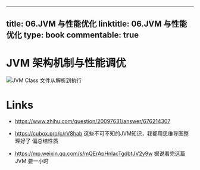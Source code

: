 
---
title: 06.JVM 与性能优化
linktitle: 06.JVM 与性能优化
type: book
commentable: true
---

# JVM 架构机制与性能调优

![JVM Class 文件从解析到执行](https://s1.ax1x.com/2020/11/07/B44OUS.png)

# Links

- https://www.zhihu.com/question/20097631/answer/676214307

- https://cubox.pro/c/rV8hab 这些不可不知的JVM知识，我都用思维导图整理好了 偏总结性质

- https://mp.weixin.qq.com/s/mQErApHnlacTgdbtJV2y9w 据说看完这篇 JVM 要一小时 
    